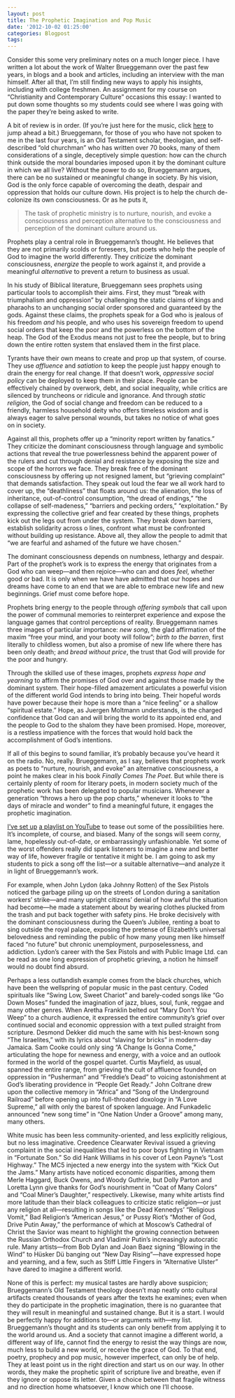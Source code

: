 ```yaml
---
layout: post
title: The Prophetic Imagination and Pop Music
date: '2012-10-02 01:25:00'
categories: Blogpost
tags:
---
```



Consider this some very preliminary notes on a much longer piece. I have written a lot about the work of Walter Brueggemann over the past few years, in blogs and a book and articles, including an interview with the man himself. After all that, I’m still finding new ways to apply his insights, including with college freshmen. An assignment for my course on “Christianity and Contemporary Culture” occasions this essay: I wanted to put down some thoughts so my students could see where I was going with the paper they’re being asked to write.  
[]()

A bit of review is in order. (If you’re just here for the music, click [here](http://danstestkitchencom.netfirms.com/wordpress2/#Music) to jump ahead a bit.) Brueggemann, for those of you who have not spoken to me in the last four years, is an Old Testament scholar, theologian, and self-described “old churchman” who has written over 70 books, many of them considerations of a single, deceptively simple question: how can the church think outside the moral boundaries imposed upon it by the dominant culture in which we all live? Without the power to do so, Brueggemann argues, there can be no sustained or meaningful change in society. By his vision, God is the only force capable of overcoming the death, despair and oppression that holds our culture down. His project is to help the church de-colonize its own consciousness. Or as he puts it,

> The task of prophetic ministry is to nurture, nourish, and evoke a consciousness and perception alternative to the consciousness and perception of the dominant culture around us.

Prophets play a central role in Brueggemann’s thought. He believes that they are not primarily scolds or foreseers, but poets who help the people of God to imagine the world differently. They *criticize* the dominant consciousness, *energize* the people to work against it, and provide a meaningful *alternative* to prevent a return to business as usual.

In his study of Biblical literature, Brueggemann sees prophets using particular tools to accomplish their aims. First, they must “break with triumphalism and oppression” by challenging the static claims of kings and pharaohs to an unchanging social order sponsored and guaranteed by the gods. Against these claims, the prophets speak for a God who is jealous of his freedom *and* his people, and who uses his sovereign freedom to upend social orders that keep the poor and the powerless on the bottom of the heap. The God of the Exodus means not just to free the people, but to bring down the entire rotten system that enslaved them in the first place.

Tyrants have their own means to create and prop up that system, of course. They use *affluence* and *satiation* to keep the people just happy enough to drain the energy for real change. If that doesn’t work, *oppressive social policy* can be deployed to keep them in their place. People can be effectively chained by overwork, debt, and social inequality, while critics are silenced by truncheons or ridicule and ignorance. And through *static religion*, the God of social change and freedom can be reduced to a friendly, harmless household deity who offers timeless wisdom and is always eager to salve personal wounds, but takes no notice of what goes on in society.

Against all this, prophets offer up a “minority report written by fanatics.” They criticize the dominant consciousness through language and symbolic actions that reveal the true powerlessness behind the apparent power of the rulers and cut through denial and resistance by exposing the size and scope of the horrors we face. They break free of the dominant consciousness by offering up not resigned lament, but “grieving complaint” that demands satisfaction. They speak out loud the fear we all work hard to cover up, the “deathliness” that floats around us: the alienation, the loss of inheritance, out-of-control consumption, “the dread of endings,” “the collapse of self-madeness,” “barriers and pecking orders,” “exploitation.” By expressing the collective grief and fear created by these things, prophets kick out the legs out from under the system. They break down barriers, establish solidarity across o lines, confront what must be confronted without building up resistance. Above all, they allow the people to admit that “we are fearful and ashamed of the future we have chosen.”

The dominant consciousness depends on numbness, lethargy and despair. Part of the prophet’s work is to express the energy that originates from a God who can weep—and then rejoice—who can and does *feel*, whether good or bad. It is only when we have have admitted that our hopes and dreams have come to an end that we are able to embrace new life and new beginnings. Grief must come before hope.

Prophets bring energy to the people through *offering symbols* that call upon the power of communal memories to reinterpret experience and expose the language games that control perceptions of reality. Brueggemann names three images of particular importance: *new song*, the glad affirmation of the maxim “free your mind, and your booty will follow”; *birth to the barren*, first literally to childless women, but also a promise of new life where there has been only death; and *bread without price*, the trust that God will provide for the poor and hungry.

Through the skilled use of these images, prophets *express hope and yearning* to affirm the promises of God over and against those made by the dominant system. Their hope-filled amazement articulates a powerful vision of the different world God intends to bring into being. Their hopeful words have power because their hope is more than a “nice feeling” or a shallow “spiritual estate.” Hope, as Juergen Moltmann understands, is the charged confidence that God can and will bring the world to its appointed end, and the people to God to the shalom they have been promised. Hope, moreover, is a restless impatience with the forces that would hold back the accomplishment of God’s intentions.

If all of this begins to sound familiar, it’s probably because you’ve heard it on the radio. No, really. Brueggemann, as I say, believes that prophets work as poets to “nurture, nourish, and evoke” an alternative consciousness, a point he makes clear in his book *Finally Comes The Poet*. But while there is certainly plenty of room for literary poets, in modern society much of the prophetic work has been delegated to popular musicians. Whenever a generation “throws a hero up the pop charts,” whenever it looks to “the days of miracle and wonder” to find a meaningful future, it engages the prophetic imagination.

[I’ve set up]() [a playlist on YouTube](http://www.youtube.com/playlist?list=PLoMDRoLtfnH-yoMwIhCNdzrFwt4pc3Ld8) to tease out some of the possibilities here. It’s incomplete, of course, and biased. Many of the songs will seem corny, lame, hopelessly out-of-date, or embarrassingly unfashionable. Yet some of the worst offenders really did spark listeners to imagine a new and better way of life, however fragile or tentative it might be. I am going to ask my students to pick a song off the list—or a suitable alternative—and analyze it in light of Brueggemann’s work.

For example, when John Lydon (aka Johnny Rotten) of the Sex Pistols noticed the garbage piling up on the streets of London during a sanitation workers’ strike—and many upright citizens’ denial of how awful the situation had become—he made a statement about by wearing clothes plucked from the trash and put back together with safety pins. He broke decisively with the dominant consciousness during the Queen’s Jubilee, renting a boat to sing outside the royal palace, exposing the pretense of Elizabeth’s universal belovedness and reminding the public of how many young men like himself faced “no future” but chronic unemployment, purposelessness, and addiction. Lydon’s career with the Sex Pistols and with Public Image Ltd. can be read as one long expression of prophetic grieving, a notion he himself would no doubt find absurd.

Perhaps a less outlandish example comes from the black churches, which have been the wellspring of popular music in the past century. Coded spirituals like “Swing Low, Sweet Chariot” and barely-coded songs like “Go Down Moses” funded the imagination of jazz, blues, soul, funk, reggae and many other genres. When Aretha Franklin belted out “Mary Don’t You Weep” to a church audience, it expressed the entire community’s grief over continued social and economic oppression with a text pulled straight from scripture. Desmond Dekker did much the same with his best-known song “The Israelites,” with its lyrics about “slaving for bricks” in modern-day Jamaica. Sam Cooke could only sing “A Change Is Gonna Come,” articulating the hope for newness and energy, with a voice and an outlook formed in the world of the gospel quartet. Curtis Mayfield, as usual, spanned the entire range, from grieving the cult of affluence founded on oppression in “Pusherman” and “Freddie’s Dead” to voicing astonishment at God’s liberating providence in “People Get Ready.” John Coltrane drew upon the collective memory in “Africa” and “Song of the Underground Railroad” before opening up into full-throated doxology in “A Love Supreme,” all with only the barest of spoken language. And Funkadelic announced “new song time” in “One Nation Under a Groove” among many, many others.

White music has been less community-oriented, and less explicitly religious, but no less imaginative. Creedence Clearwater Revival issued a grieving complaint in the social inequalities that led to poor boys fighting in Vietnam in “Fortunate Son.” So did Hank Williams in his cover of Leon Payne’s “Lost Highway.” The MC5 injected a new energy into the system with “Kick Out the Jams.” Many artists have noticed economic disparities, among them Merle Haggard, Buck Owens, and Woody Guthrie, but Dolly Parton and Loretta Lynn give thanks for God’s nourishment in “Coat of Many Colors” and “Coal Miner’s Daughter,” respectively. Likewise, many white artists find more latitude than their black colleagues to criticize static religion—or just any religion at all—resulting in songs like the Dead Kennedys’ “Religious Vomit,” Bad Religion’s “American Jesus,” or Pussy Riot’s “Mother of God, Drive Putin Away,” the performance of which at Moscow’s Cathedral of Christ the Savior was meant to highlight the growing connection between the Russian Orthodox Church and Vladimir Putin’s increasingly autocratic rule. Many artists—from Bob Dylan and Joan Baez signing “Blowing in the Wind” to Hüsker Dü banging out “New Day Rising”—have expressed hope and yearning, and a few, such as Stiff Little Fingers in “Alternative Ulster” have dared to imagine a different world.

None of this is perfect: my musical tastes are hardly above suspicion; Brueggemann’s Old Testament theology doesn’t map neatly onto cultural artifacts created thousands of years after the texts he examines; even when they do participate in the prophetic imagination, there is no guarantee that they will result in meaningful and sustained change. But it is a start. I would be perfectly happy for additions to—or arguments with—my list. Brueggemann’s thought and its students can only benefit from applying it to the world around us. And a society that cannot imagine a different world, a different way of life, cannot find the energy to resist the way things are now, much less to build a new world, or receive the grace of God. To that end, poetry, prophecy and pop music, however imperfect, can only be of help. They at least point us in the right direction and start us on our way. In other words, they make the prophetic spirit of scripture live and breathe, even if they ignore or oppose its letter. Given a choice between that fragile witness and no direction home whatsoever, I know which one I’ll choose.


